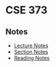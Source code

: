 # CSE 373

## Notes

- [Lecture Notes](./notes/lecture.md)
- [Section Notes](./notes/section.md)
- [Reading Notes](./notes/readings.md)
